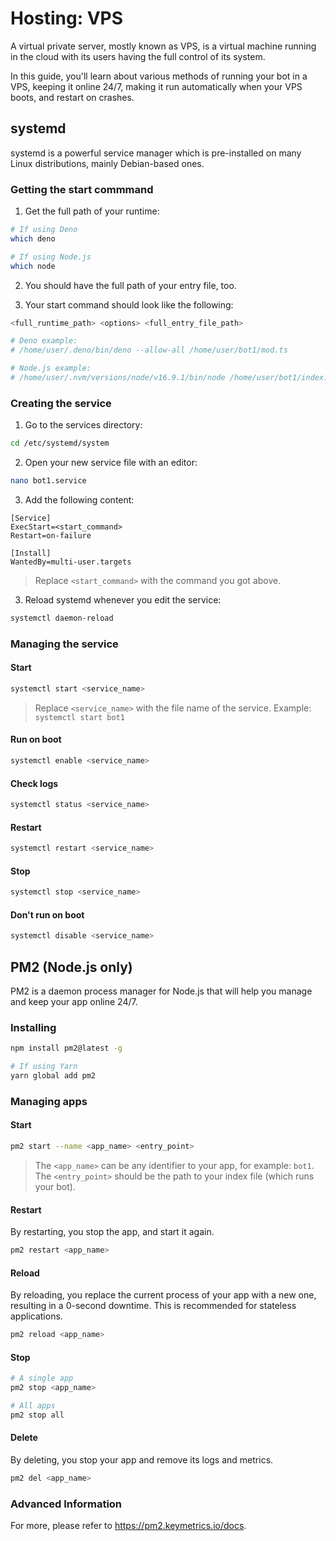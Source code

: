# Hosting: VPS

A virtual private server, mostly known as VPS, is a virtual machine running in the cloud with its users having the full control of its system.

In this guide, you'll learn about various methods of running your bot in a VPS, keeping it online 24/7, making it run automatically when your VPS boots, and restart on crashes.

## systemd

systemd is a powerful service manager which is pre-installed on many Linux distributions, mainly Debian-based ones.

### Getting the start commmand

1. Get the full path of your runtime:

```bash
# If using Deno
which deno

# If using Node.js
which node
```

2. You should have the full path of your entry file, too.

3. Your start command should look like the following:

```bash
<full_runtime_path> <options> <full_entry_file_path>

# Deno example:
# /home/user/.deno/bin/deno --allow-all /home/user/bot1/mod.ts

# Node.js example:
# /home/user/.nvm/versions/node/v16.9.1/bin/node /home/user/bot1/index.js
```

### Creating the service

1. Go to the services directory:

```bash
cd /etc/systemd/system
```

2. Open your new service file with an editor:

```bash
nano bot1.service
```

3. Add the following content:

```text
[Service]
ExecStart=<start_command>
Restart=on-failure

[Install]
WantedBy=multi-user.targets
```

> Replace `<start_command>` with the command you got above.

3. Reload systemd whenever you edit the service:

```bash
systemctl daemon-reload
```

### Managing the service

#### Start

```bash
systemctl start <service_name>
```

> Replace `<service_name>` with the file name of the service.
> Example: `systemctl start bot1`

#### Run on boot

```bash
systemctl enable <service_name>
```

#### Check logs

```bash
systemctl status <service_name>
```

#### Restart

```bash
systemctl restart <service_name>
```

#### Stop

```bash
systemctl stop <service_name>
```

#### Don't run on boot

```bash
systemctl disable <service_name>
```

## PM2 (Node.js only)

PM2 is a daemon process manager for Node.js that will help you manage and keep your app online 24/7.

### Installing

```bash
npm install pm2@latest -g

# If using Yarn
yarn global add pm2
```

### Managing apps

#### Start

```bash
pm2 start --name <app_name> <entry_point>
```

> The `<app_name>` can be any identifier to your app, for example: `bot1`.
> The `<entry_point>` should be the path to your index file (which runs your bot).

#### Restart

By restarting, you stop the app, and start it again.

```bash
pm2 restart <app_name>
```

#### Reload

By reloading, you replace the current process of your app with a new one, resulting in a 0-second downtime.
This is recommended for stateless applications.

```bash
pm2 reload <app_name>
```

#### Stop

```bash
# A single app
pm2 stop <app_name>

# All apps
pm2 stop all
```

#### Delete

By deleting, you stop your app and remove its logs and metrics.

```bash
pm2 del <app_name>
```

### Advanced Information

For more, please refer to <https://pm2.keymetrics.io/docs>.
